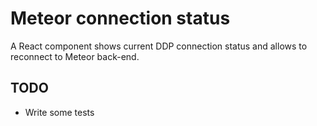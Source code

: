 # Meteor connection status

A React component shows current DDP connection status and allows to reconnect to Meteor back-end.

## TODO

- Write some tests
